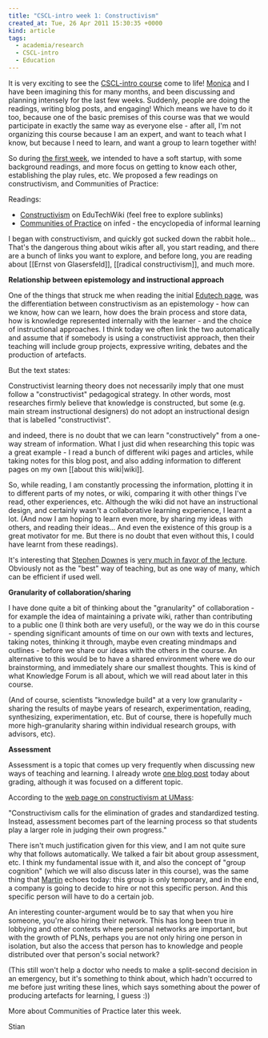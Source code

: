 ```yaml
---
title: "CSCL-intro week 1: Constructivism"
created_at: Tue, 26 Apr 2011 15:30:35 +0000
kind: article
tags:
  - academia/research
  - CSCL-intro
  - Education
---
```


It is very exciting to see the [CSCL-intro
course](http://bit.ly/cscl-intro) come to life!
[Monica](http://reganmian.net/monica/) and I have been imagining this
for many months, and been discussing and planning intensely for the last
few weeks. Suddenly, people are doing the readings, writing blog posts,
and engaging! Which means we have to do it too, because one of the basic
premises of this course was that we would participate in exactly the
same way as everyone else - after all, I'm not organizing this course
because I am an expert, and want to teach what I know, but because I
need to learn, and want a group to learn together with!

So during [the first
week](http://new.p2pu.org/en/groups/introduction-to-the-field-of-computer-supported-co/content/w1w2-intro-to-course-and-to-field/),
we intended to have a soft startup, with some background readings, and
more focus on getting to know each other, establishing the play rules,
etc. We proposed a few readings on constructivism, and Communities of
Practice:

Readings:

-   [Constructivism](http://edutechwiki.unige.ch/en/Constructivism) on
  EduTechWiki (feel free to explore sublinks)
-   [Communities of
  Practice](http://www.infed.org/biblio/communities_of_practice.htm)
  on infed - the encyclopedia of informal learning

I began with constructivism, and quickly got sucked down the rabbit
hole... That's the dangerous thing about wikis after all, you start
reading, and there are a bunch of links you want to explore, and before
long, you are reading about [[Ernst von Glasersfeld]], [[radical
constructivism]], and much more.

**Relationship between epistemology and instructional approach**

One of the things that struck me when reading the initial [Edutech
page](http://edutechwiki.unige.ch/en/Constructivism), was the
differentiation between constructivism as an epistemology - how can we
know, how can we learn, how does the brain process and store data, how
is knowledge represented internally with the learner - and the choice of
instructional approaches. I think today we often link the two
automatically and assume that if somebody is using a constructivist
approach, then their teaching will include group projects, expressive
writing, debates and the production of artefacts.

But the text states:

Constructivist learning theory does not necessarily imply that one must
follow a "constructivist" pedagogical strategy. In other words, most
researches firmly believe that knowledge is constructed, but some (e.g.
main stream instructional designers) do not adopt an instructional
design that is labelled "constructivist".

and indeed, there is no doubt that we can learn "constructively" from a
one-way stream of information. What I just did when researching this
topic was a great example - I read a bunch of different wiki pages and
articles, while taking notes for this blog post, and also adding
information to different pages on my own [[about this wiki|wiki]].

So, while reading, I am constantly processing the information, plotting
it in to different parts of my notes, or wiki, comparing it with other
things I've read, other experiences, etc. Although the wiki did not have
an instructional design, and certainly wasn't a collaborative learning
experience, I learnt a lot. (And now I am hoping to learn even more, by
sharing my ideas with others, and reading their ideas... And even the
existence of this group is a great motivator for me. But there is no
doubt that even without this, I could have learnt from these readings).

It's interesting that [Stephen Downes](http://downes.ca) is [very much
in favor of the lecture](http://www.downes.ca/presentation/272).
Obviously not as the "best" way of teaching, but as one way of many,
which can be efficient if used well.

**Granularity of collaboration/sharing**

I have done quite a bit of thinking about the "granularity" of
collaboration - for example the idea of maintaining a private wiki,
rather than contributing to a public one (I think both are very useful),
or the way we do in this course - spending significant amounts of time
on our own with texts and lectures, taking notes, thinking it through,
maybe even creating mindmaps and outlines - before we share our ideas
with the others in the course. An alternative to this would be to have a
shared environment where we do our brainstorming, and immediately share
our smallest thoughts. This is kind of what Knowledge Forum is all
about, which we will read about later in this course.

(And of course, scientists "knowledge build" at a very low granularity -
sharing the results of maybe years of research, experimentation,
reading, synthesizing, experimentation, etc. But of course, there is
hopefully much more high-granularity sharing within individual research
groups, with advisors, etc).

**Assessment**

Assessment is a topic that comes up very frequently when discussing
new ways of teaching and learning. I already wrote [one blog
post](http://reganmian.net/blog/2011/04/26/grading-evaluative-or-coercive/)
today about grading, although it was focused on a different topic.

According to the [web page on constructivism at
UMass](http://srri.umass.edu/topics/constructivism):

"Constructivism calls for the elimination of grades and standardized
testing. Instead, assessment becomes part of the learning process so
that students play a larger role in judging their own progress."

There isn't much justification given for this view, and I am not quite
sure why that follows automatically. We talked a fair bit about group
assessment, etc. I think my fundamental issue with it, and also the
concept of "group cognition" (which we will also discuss later in this
course), was the same thing
that [Martin](http://kaffeikampala.blogspot.com/2011/04/i-want-individual-accreditation.html)
echoes today: this group is only temporary, and in the end, a company is
going to decide to hire or not this specific person. And this specific
person will have to do a certain job.

An interesting counter-argument would be to say that when you hire
someone, you're also hiring their network. This has long been true in
lobbying and other contexts where personal networks are important, but
with the growth of PLNs, perhaps you are not only hiring one person in
isolation, but also the access that person has to knowledge and people
distributed over that person's social network?

(This still won't help a doctor who needs to make a split-second
decision in an emergency, but it's something to think about, which
hadn't occurred to me before just writing these lines, which says
something about the power of producing artefacts for learning, I guess
:))

More about Communities of Practice later this week.

Stian
